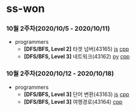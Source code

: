 # ss-won

### 10월 2주차(2020/10/5 - 2020/10/11)
- programmers
    - __[DFS/BFS, Level 2]__ 타겟 넘버(43165) [js](https://github.com/ss-won/ps_study/blob/main/ss-won/programmers/43165.js) [cpp](https://github.com/ss-won/ps_study/blob/main/ss-won/programmers/43165.cpp)
    - __[DFS/BFS, Level 3]__ 네트워크(43162) [py](https://github.com/ss-won/ps_study/blob/main/ss-won/programmers/43162.py) [cpp](https://github.com/ss-won/ps_study/blob/main/ss-won/programmers/43162.cpp)

### 10월 2주차(2020/10/12 - 2020/10/18)
- programmers
    - __[DFS/BFS, Level 3]__ 단어 변환(43163) [js](https://github.com/ss-won/ps_study/blob/main/ss-won/programmers/43163.js) [cpp](https://github.com/ss-won/ps_study/blob/main/ss-won/programmers/43163.cpp)
    - __[DFS/BFS, Level 3]__ 여행경로(43164) [cpp](https://github.com/ss-won/ps_study/blob/main/ss-won/programmers/43164.cpp)